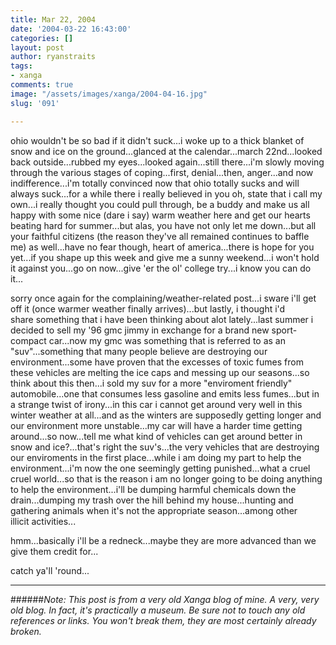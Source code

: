 ```yaml
---
title: Mar 22, 2004
date: '2004-03-22 16:43:00'
categories: []
layout: post
author: ryanstraits
tags:
- xanga
comments: true
image: "/assets/images/xanga/2004-04-16.jpg"
slug: '091'

---
```

ohio wouldn't be so bad if it didn't suck...i woke up to a thick blanket of snow and ice on the ground...glanced at the calendar...march 22nd...looked back outside...rubbed my eyes...looked again...still there...i'm slowly moving through the various stages of coping...first, denial...then, anger...and now indifference...i'm totally convinced now that ohio totally sucks and will always suck...for a while there i really believed in you oh, state that i call my own...i really thought you could pull through, be a buddy and make us all happy with some nice (dare i say) warm weather here and get our hearts beating hard for summer...but alas, you have not only let me down...but all your faithful citizens (the reason they've all remained continues to baffle me) as well...have no fear though, heart of america...there is hope for you yet...if you shape up this week and give me a sunny weekend...i won't hold it against you...go on now...give 'er the ol' college try...i know you can do it...

<!-- break -->

sorry once again for the complaining/weather-related post...i sware i'll get off it (once warmer weather finally arrives)...but lastly, i thought i'd share something that i have been thinking about alot lately...last summer i decided to sell my '96 gmc jimmy in exchange for a brand new sport-compact car...now my gmc was something that is referred to as an "suv"...something that many people believe are destroying our environment...some have proven that the excesses of toxic fumes from these vehicles are melting the ice caps and messing up our seasons...so think about this then...i sold my suv for a more "enviroment friendly" automobile...one that consumes less gasoline and emits less fumes...but in a strange twist of irony...in this car i cannot get around very well in this winter weather at all...and as the winters are supposedly getting longer and our environment more unstable...my car will have a harder time getting around...so now...tell me what kind of vehicles can get around better in snow and ice?...that's right the suv's...the very vehicles that are destroying our enviroments in the first place...while i am doing my part to help the environment...i'm now the one seemingly getting punished...what a cruel cruel world...so that is the reason i am no longer going to be doing anything to help the environment...i'll be dumping harmful chemicals down the drain...dumping my trash over the hill behind my house...hunting and gathering animals when it's not the appropriate season...among other illicit activities...

hmm...basically i'll be a redneck...maybe they are more advanced than we give them credit for...

catch ya'll 'round...

---

######*Note: This post is from a very old Xanga blog of mine. A very, very old blog. In fact, it's practically a museum. Be sure not to touch any old references or links. You won't break them, they are most certainly already broken.*